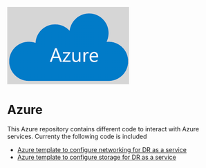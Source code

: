 ![alt text](azure_logo.png "Automation")
# Azure

This Azure repository contains different code to interact with Azure services.
Currenty the following code is included

- [Azure template to configure networking for DR as a service](https://github.com/gabrielrojasnyc/Azure/blob/master/draas_network.json)
- [Azure template to configure storage for DR as a service](https://github.com/gabrielrojasnyc/Azure/blob/master/draas_storage.json) 
